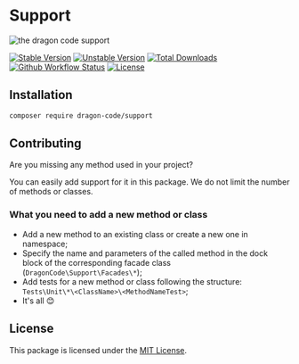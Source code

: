 # Support

![the dragon code support](https://preview.dragon-code.pro/the-dragon-code/support.svg?brand=php)

[![Stable Version][badge_stable]][link_packagist]
[![Unstable Version][badge_unstable]][link_packagist]
[![Total Downloads][badge_downloads]][link_packagist]
[![Github Workflow Status][badge_build]][link_build]
[![License][badge_license]][link_license]


## Installation

```bash
composer require dragon-code/support
```

## Contributing

Are you missing any method used in your project?

You can easily add support for it in this package. We do not limit the number of methods or classes.


### What you need to add a new method or class

* Add a new method to an existing class or create a new one in namespace;
* Specify the name and parameters of the called method in the dock block of the corresponding facade class (`DragonCode\Support\Facades\*`);
* Add tests for a new method or class following the structure: `Tests\Unit\*\<ClassName>\<MethodNameTest>`;
* It's all 😊

## License

This package is licensed under the [MIT License](LICENSE).


[badge_build]:          https://img.shields.io/github/actions/workflow/status/TheDragonCode/support/phpunit.yml?style=flat-square

[badge_downloads]:      https://img.shields.io/packagist/dt/dragon-code/support.svg?style=flat-square

[badge_license]:        https://img.shields.io/packagist/l/dragon-code/support.svg?style=flat-square

[badge_stable]:         https://img.shields.io/github/v/release/TheDragonCode/support?label=stable&style=flat-square

[badge_unstable]:       https://img.shields.io/badge/unstable-dev--main-orange?style=flat-square

[link_build]:           https://github.com/TheDragonCode/support/actions

[link_license]:         LICENSE

[link_packagist]:       https://packagist.org/packages/dragon-code/support

